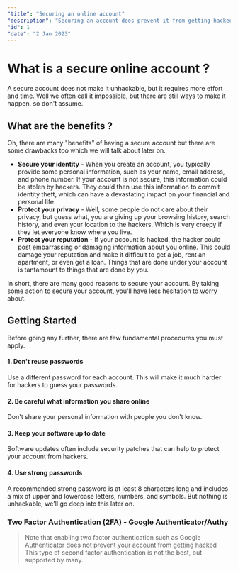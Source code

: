 ```yaml
---
"title": "Securing an online account"
"description": "Securing an account does prevent it from getting hacked. What should you do to reduce the risk of getting hacked to the lowest?"
"id": 1
"date": "2 Jan 2023"
---
```

# What is a secure online account ?

A secure account does not make it unhackable, but it requires more effort and time. Well we often call it impossible, but there are still ways to make it happen, so don't assume. 

## What are the benefits ?

Oh, there are many "benefits" of having a secure account but there are some drawbacks too which we will talk about later on.
- **Secure your identity** - When you create an account, you typically provide some personal information, such as your name, email address, and phone number. If your account is not secure, this information could be stolen by hackers. They could then use this information to commit identity theft, which can have a devastating impact on your financial and personal life.
- **Protect your privacy** - Well, some people do not care about their privacy, but guess what, you are giving up your browsing history, search history, and even your location to the hackers. Which is very creepy if they let everyone know where you live.
-  **Protect your reputation** - If your account is hacked, the hacker could post embarrassing or damaging information about you online. This could damage your reputation and make it difficult to get a job, rent an apartment, or even get a loan. Things that are done under your account is tantamount to things that are done by you.

In short, there are many good reasons to secure your account. By taking some action to secure your account, you'll have less hesitation  to worry about.

## Getting Started

Before going any further, there are few fundamental procedures you must apply.

#### 1. Don't reuse passwords
Use a different password for each account. This will make it much harder for hackers to guess your passwords.

#### 2. Be careful what information you share online
Don't share your personal information with people you don't know.

#### 3. Keep your software up to date
Software updates often include security patches that can help to protect your account from hackers.

#### 4. Use strong passwords
A recommended strong password is at least 8 characters long and includes a mix of upper and lowercase letters, numbers, and symbols. But nothing is unhackable, we'll go deep into this later on.

### Two Factor Authentication (2FA) - Google Authenticator/Authy
> Note that enabling two factor authentication such as Google Authenticator does not prevent your account from getting hacked
This type of second factor authentication is not the best, but supported by many.

